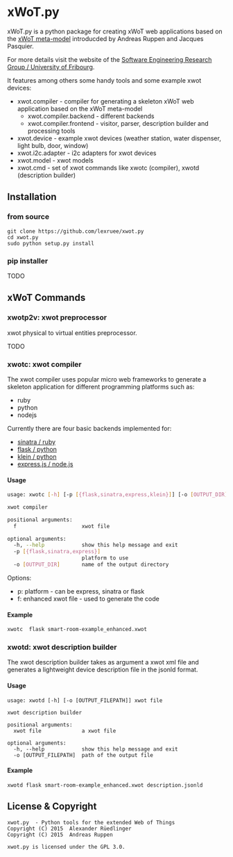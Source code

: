 # xWoT.py

xWoT.py is a python package for creating xWoT web applications based on the [xWoT meta-model](http://diuf.unifr.ch/drupal/sites/diuf.unifr.ch.drupal.softeng/files/file/publications/ruppena/meta-model.pdf)
introducded by Andreas Ruppen and Jacques Pasquier.

For more details visit the website of the [Software Engineering Research Group / University of Fribourg](https://diuf.unifr.ch/drupal/softeng/).

It features among others some handy tools and some example xwot devices:
 * xwot.compiler - compiler for generating a skeleton xWoT web application based on the xWoT meta-model
   * xwot.compiler.backend - different backends
   * xwot.compiler.frontend - visitor, parser, description builder and processing tools
 * xwot.device - example xwot devices (weather station, water dispenser, light bulb, door, window)
 * xwot.i2c.adapter - i2c adapters for xwot devices
 * xwot.model - xwot models
 * xwot.cmd - set of xwot commands like xwotc (compiler), xwotd (description builder)



## Installation

### from source
```
git clone https://github.com/lexruee/xwot.py
cd xwot.py
sudo python setup.py install
```

### pip installer

TODO

## xWoT Commands

### xwotp2v: xwot preprocessor
xwot physical to virtual entities preprocessor.

TODO

### xwotc: xwot compiler
The xwot compiler uses popular micro web frameworks to generate a skeleton application
for different programming platforms such as:

 * ruby
 * python
 * nodejs

Currently there are four basic backends implemented for:

 * [sinatra / ruby](http://www.sinatrarb.com/)
 * [flask / python](http://flask.pocoo.org/)
 * [klein / python](http://klein.readthedocs.org/)
 * [express.js / node.js](http://expressjs.com/)

#### Usage

```bash
usage: xwotc [-h] [-p [{flask,sinatra,express,klein}]] [-o [OUTPUT_DIR]] f

xwot compiler

positional arguments:
  f                     xwot file

optional arguments:
  -h, --help            show this help message and exit
  -p [{flask,sinatra,express}]
                        platform to use
  -o [OUTPUT_DIR]       name of the output directory

```

Options:

 * p: platform - can be express, sinatra or flask
 * f: enhanced xwot file - used to generate the code

#### Example

```bash
xwotc  flask smart-room-example_enhanced.xwot

```


### xwotd: xwot description builder
The xwot description builder takes as argument a xwot xml file and generates a lightweight
device description file in the jsonld format.

#### Usage
```
usage: xwotd [-h] [-o [OUTPUT_FILEPATH]] xwot file

xwot description builder

positional arguments:
  xwot file             a xwot file

optional arguments:
  -h, --help            show this help message and exit
  -o [OUTPUT_FILEPATH]  path of the output file

```


#### Example

```
xwotd flask smart-room-example_enhanced.xwot description.jsonld
```


## License & Copyright

```
xwot.py  - Python tools for the extended Web of Things
Copyright (C) 2015  Alexander Rüedlinger
Copyright (C) 2015  Andreas Ruppen

xwot.py is licensed under the GPL 3.0.

```